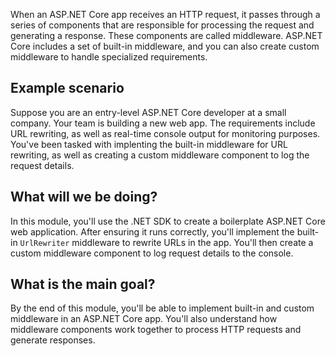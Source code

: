 When an ASP.NET Core app receives an HTTP request, it passes through a series of components that are responsible for processing the request and generating a response. These components are called middleware. ASP.NET Core includes a set of built-in middleware, and you can also create custom middleware to handle specialized requirements.

## Example scenario

Suppose you are an entry-level ASP.NET Core developer at a small company. Your team is building a new web app. The requirements include URL rewriting, as well as real-time console output for monitoring purposes. You've been tasked with implenting the built-in middleware for URL rewriting, as well as creating a custom middleware component to log the request details.

## What will we be doing?

In this module, you'll use the .NET SDK to create a boilerplate ASP.NET Core web application. After ensuring it runs correctly, you'll implement the built-in `UrlRewriter` middleware to rewrite URLs in the app. You'll then create a custom middleware component to log request details to the console.

## What is the main goal?

By the end of this module, you'll be able to implement built-in and custom middleware in an ASP.NET Core app. You'll also understand how middleware components work together to process HTTP requests and generate responses.

